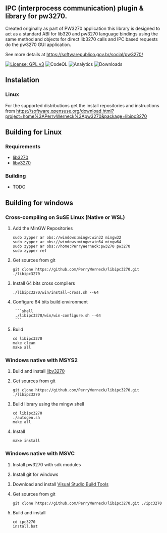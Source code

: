 ## IPC (interprocess communication) plugin & library for pw3270.

Created originally as part of PW3270 application this library is designed to act as a standard ABI for lib320 and pw3270 language bindings using the same method and objects for direct lib3270 calls and IPC based requests do the pw3270 GUI application.

See more details at https://softwarepublico.gov.br/social/pw3270/

[![License: GPL v3](https://img.shields.io/badge/License-GPL%20v3-blue.svg)](https://www.gnu.org/licenses/gpl-3.0)
![CodeQL](https://github.com/PerryWerneck/lib3270/workflows/CodeQL/badge.svg)
![Analytics](https://ga-beacon.appspot.com/UA-35100728-2/github/libipc3270)
![Downloads](https://img.shields.io/github/downloads/PerryWerneck/libipc3270/total.svg)

## Instalation

### Linux

For the supported distributions get the install repositories and instructions from https://software.opensuse.org/download.html?project=home%3APerryWerneck%3Apw3270&package=libipc3270

## Building for Linux

### Requirements

 * [lib3270](../../../lib3270)
 * [libv3270](../../../libv3270)

### Building

 * TODO

## Building for windows

### Cross-compiling on SuSE Linux (Native or WSL)

1. Add the MinGW Repositories

	```
	sudo zypper ar obs://windows:mingw:win32 mingw32
	sudo zypper ar obs://windows:mingw:win64 mingw64
	sudo zypper ar obs://home:PerryWerneck:pw3270 pw3270
	sudo zypper ref
	```
2. Get sources from git

	```shell
	git clone https://github.com/PerryWerneck/libipc3270.git ./libipc3270
	```

3. Install 64 bits cross compilers

	```shell
	./libipc3270/win/install-cross.sh --64
	```

3. Configure 64 bits build environment

        ```shell
        ./libipc3270/win/win-configure.sh --64
        ```

4. Build

	```shell
	cd libipc3270
	make clean
	make all
	```

### Windows native with MSYS2

1. Build and install [libv3270](../../../libv3270)

2. Get sources from git

	```shell
	git clone https://github.com/PerryWerneck/libipc3270.git ./libipc3270
	```

4. Build library using the mingw shell

	```shell
	cd libipc3270
	./autogen.sh
	make all
	```
5. Install

	```shell
	make install
	```

### Windows native with MSVC

1. Install pw3270 with sdk modules

2. Install git for windows

3. Download and install [Visual Studio Build Tools](https://visualstudio.microsoft.com/pt-br/downloads/)

4. Get sources from git

	```shell
	git clone https://github.com/PerryWerneck/libipc3270.git ./ipc3270
	```

5. Build and install

	```shell
	cd ipc3270
	install.bat
	```

